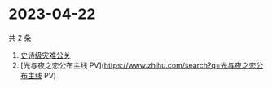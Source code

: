 # 2023-04-22

共 2 条

<!-- BEGIN ZHIHUSEARCH -->
<!-- 最后更新时间 Sat Apr 22 2023 02:10:48 GMT+0800 (China Standard Time) -->
1. [史诗级灾难公关](https://www.zhihu.com/search?q=史诗级灾难公关)
1. [光与夜之恋公布主线 PV](https://www.zhihu.com/search?q=光与夜之恋公布主线 PV)
<!-- END ZHIHUSEARCH -->
